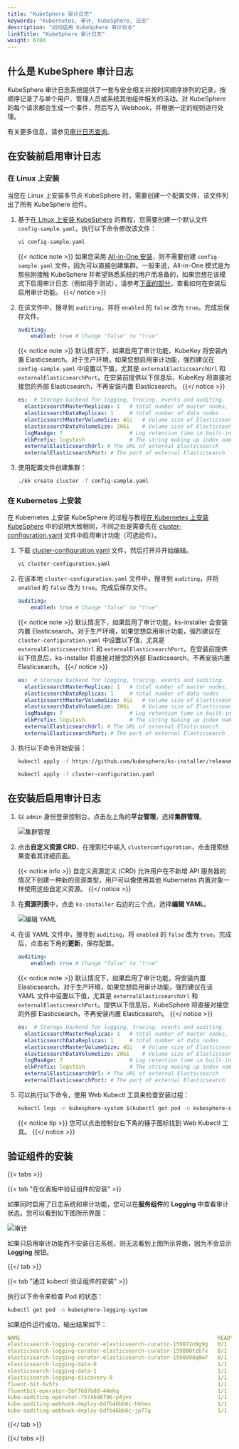 ```yaml
---
title: "KubeSphere 审计日志"
keywords: "Kubernetes, 审计, KubeSphere, 日志"
description: "如何启用 KubeSphere 审计日志"
linkTitle: "KubeSphere 审计日志"
weight: 6700
---
```


## 什么是 KubeSphere 审计日志

KubeSphere 审计日志系统提供了一套与安全相关并按时间顺序排列的记录，按顺序记录了与单个用户、管理人员或系统其他组件相关的活动。对 KubeSphere 的每个请求都会生成一个事件，然后写入 Webhook，并根据一定的规则进行处理。

有关更多信息，请参见[审计日志查询](../../toolbox/auditing/auditing-query/)。

## 在安装前启用审计日志

### 在 Linux 上安装

当您在 Linux 上安装多节点 KubeSphere 时，需要创建一个配置文件，该文件列出了所有 KubeSphere 组件。

1. 基于[在 Linux 上安装 KubeSphere](../../installing-on-linux/introduction/multioverview/) 的教程，您需要创建一个默认文件 `config-sample.yaml`。执行以下命令修改该文件：

    ```bash
    vi config-sample.yaml
    ```

    {{< notice note >}}
如果您采用 [All-in-One 安装](../../quick-start/all-in-one-on-linux/)，则不需要创建 `config-sample.yaml` 文件，因为可以直接创建集群。一般来说，All-in-One 模式是为那些刚接触 KubeSphere 并希望熟悉系统的用户而准备的，如果您想在该模式下启用审计日志（例如用于测试），请参考[下面的部分](#在安装后启用审计日志)，查看如何在安装后启用审计功能。
    {{</ notice >}}

2. 在该文件中，搜寻到 `auditing`，并将 `enabled` 的 `false` 改为 `true`。完成后保存文件。

    ```yaml
    auditing:
        enabled: true # Change "false" to "true"
    ```

    {{< notice note >}}
默认情况下，如果启用了审计功能，KubeKey 将安装内置 Elasticsearch。对于生产环境，如果您想启用审计功能，强烈建议在 `config-sample.yaml` 中设置以下值，尤其是 `externalElasticsearchUrl` 和 `externalElasticsearchPort`。在安装前提供以下信息后，KubeKey 将直接对接您的外部 Elasticsearch，不再安装内置 Elasticsearch。
    {{</ notice >}}

    ```yaml
    es:  # Storage backend for logging, tracing, events and auditing.
      elasticsearchMasterReplicas: 1   # total number of master nodes, it's not allowed to use even number
      elasticsearchDataReplicas: 1     # total number of data nodes
      elasticsearchMasterVolumeSize: 4Gi   # Volume size of Elasticsearch master nodes
      elasticsearchDataVolumeSize: 20Gi    # Volume size of Elasticsearch data nodes
      logMaxAge: 7                     # Log retention time in built-in Elasticsearch, it is 7 days by default.
      elkPrefix: logstash              # The string making up index names. The index name will be formatted as ks-<elk_prefix>-log
      externalElasticsearchUrl: # The URL of external Elasticsearch
      externalElasticsearchPort: # The port of external Elasticsearch
    ```

3. 使用配置文件创建集群：

    ```bash
    ./kk create cluster -f config-sample.yaml
    ```

### 在 Kubernetes 上安装

在 Kubernetes 上安装 KubeSphere 的过程与教程[在 Kubernetes 上安装 KubeSphere](../../installing-on-kubernetes/introduction/overview/) 中的说明大致相同，不同之处是需要先在 [cluster-configuration.yaml](https://github.com/kubesphere/ks-installer/releases/download/v3.0.0/cluster-configuration.yaml) 文件中启用审计功能（可选组件）。

1. 下载 [cluster-configuration.yaml](https://github.com/kubesphere/ks-installer/releases/download/v3.0.0/cluster-configuration.yaml) 文件，然后打开并开始编辑。

    ```bash
    vi cluster-configuration.yaml
    ```

2. 在该本地 `cluster-configuration.yaml` 文件中，搜寻到 `auditing`，并将 `enabled` 的 `false` 改为 `true`。完成后保存文件。

    ```yaml
    auditing:
        enabled: true # Change "false" to "true"
    ```

    {{< notice note >}}
默认情况下，如果启用了审计功能，ks-installer 会安装内置 Elasticsearch。对于生产环境，如果您想启用审计功能，强烈建议在 `cluster-configuration.yaml` 中设置以下值，尤其是 `externalElasticsearchUrl` 和 `externalElasticsearchPort`。在安装前提供以下信息后，ks-installer 将直接对接您的外部 Elasticsearch，不再安装内置 Elasticsearch。
    {{</ notice >}}

    ```yaml
    es:  # Storage backend for logging, tracing, events and auditing.
      elasticsearchMasterReplicas: 1   # total number of master nodes, it's not allowed to use even number
      elasticsearchDataReplicas: 1     # total number of data nodes
      elasticsearchMasterVolumeSize: 4Gi   # Volume size of Elasticsearch master nodes
      elasticsearchDataVolumeSize: 20Gi    # Volume size of Elasticsearch data nodes
      logMaxAge: 7                     # Log retention time in built-in Elasticsearch, it is 7 days by default.
      elkPrefix: logstash              # The string making up index names. The index name will be formatted as ks-<elk_prefix>-log
      externalElasticsearchUrl: # The URL of external Elasticsearch
      externalElasticsearchPort: # The port of external Elasticsearch
    ```

3. 执行以下命令开始安装：

    ```bash
    kubectl apply -f https://github.com/kubesphere/ks-installer/releases/download/v3.0.0/kubesphere-installer.yaml

    kubectl apply -f cluster-configuration.yaml
    ```

## 在安装后启用审计日志

1. 以 `admin` 身份登录控制台。点击左上角的**平台管理**，选择**集群管理**。
   
    ![集群管理](/images/docs/zh-cn/enable-pluggable-components/kubesphere-auditing-logs/clusters-management.png)
    
2. 点击**自定义资源 CRD**，在搜索栏中输入 `clusterconfiguration`，点击搜索结果查看其详细页面。

    {{< notice info >}}
自定义资源定义 (CRD) 允许用户在不新增 API 服务器的情况下创建一种新的资源类型，用户可以像使用其他 Kubernetes 内置对象一样使用这些自定义资源。
    {{</ notice >}}

3. 在**资源列表**中，点击 `ks-installer` 右边的三个点，选择**编辑 YAML**。

     ![编辑 YAML](/images/docs/zh-cn/enable-pluggable-components/kubesphere-auditing-logs/edit-yaml.PNG)

4. 在该 YAML 文件中，搜寻到 `auditing`，将 `enabled` 的 `false` 改为 `true`。完成后，点击右下角的**更新**，保存配置。

    ```yaml
    auditing:
        enabled: true # Change "false" to "true"
    ```

    {{< notice note >}}
默认情况下，如果启用了审计功能，将安装内置 Elasticsearch。对于生产环境，如果您想启用审计功能，强烈建议在该 YAML 文件中设置以下值，尤其是 `externalElasticsearchUrl` 和 `externalElasticsearchPort`。提供以下信息后，KubeSphere 将直接对接您的外部 Elasticsearch，不再安装内置 Elasticsearch。
    {{</ notice >}}

    ```yaml
    es:  # Storage backend for logging, tracing, events and auditing.
      elasticsearchMasterReplicas: 1   # total number of master nodes, it's not allowed to use even number
      elasticsearchDataReplicas: 1     # total number of data nodes
      elasticsearchMasterVolumeSize: 4Gi   # Volume size of Elasticsearch master nodes
      elasticsearchDataVolumeSize: 20Gi    # Volume size of Elasticsearch data nodes
      logMaxAge: 7                     # Log retention time in built-in Elasticsearch, it is 7 days by default.
      elkPrefix: logstash              # The string making up index names. The index name will be formatted as ks-<elk_prefix>-log
      externalElasticsearchUrl: # The URL of external Elasticsearch
      externalElasticsearchPort: # The port of external Elasticsearch
    ```

5. 可以执行以下命令，使用 Web Kubectl 工具来检查安装过程：

    ```bash
    kubectl logs -n kubesphere-system $(kubectl get pod -n kubesphere-system -l app=ks-install -o jsonpath='{.items[0].metadata.name}') -f
    ```

    {{< notice tip >}}
您可以点击控制台右下角的锤子图标找到 Web Kubectl 工具。
    {{</ notice >}}

## 验证组件的安装

{{< tabs >}}

{{< tab "在仪表板中验证组件的安装" >}}

如果同时启用了日志系统和审计功能，您可以在**服务组件**的 **Logging** 中查看审计状态。您可以看到如下图所示界面：

![审计](/images/docs/zh-cn/enable-pluggable-components/kubesphere-auditing-logs/auditing.PNG)

如果只启用审计功能而不安装日志系统，则无法看到上图所示界面，因为不会显示 **Logging** 按钮。

{{</ tab >}}

{{< tab "通过 kubectl 验证组件的安装" >}}

执行以下命令来检查 Pod 的状态：

```bash
kubectl get pod -n kubesphere-logging-system
```

如果组件运行成功，输出结果如下：

```yaml
NAME                                                              READY   STATUS      RESTARTS   AGE
elasticsearch-logging-curator-elasticsearch-curator-159872n9g9g   0/1     Completed   0          2d10h
elasticsearch-logging-curator-elasticsearch-curator-159880tzb7x   0/1     Completed   0          34h
elasticsearch-logging-curator-elasticsearch-curator-1598898q8w7   0/1     Completed   0          10h
elasticsearch-logging-data-0                                      1/1     Running     1          2d20h
elasticsearch-logging-data-1                                      1/1     Running     1          2d20h
elasticsearch-logging-discovery-0                                 1/1     Running     1          2d20h
fluent-bit-6v5fs                                                  1/1     Running     1          2d20h
fluentbit-operator-5bf7687b88-44mhq                               1/1     Running     1          2d20h
kube-auditing-operator-7574bd6f96-p4jvv                           1/1     Running     1          2d20h
kube-auditing-webhook-deploy-6dfb46bb6c-hkhmx                     1/1     Running     1          2d20h
kube-auditing-webhook-deploy-6dfb46bb6c-jp77q                     1/1     Running     1          2d20h
```

{{</ tab >}}

{{</ tabs >}}
